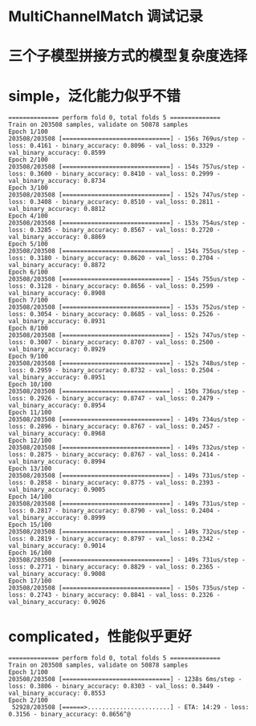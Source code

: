 # MultiChannelMatch 调试记录

# 三个子模型拼接方式的模型复杂度选择
# simple，泛化能力似乎不错

    ============== perform fold 0, total folds 5 ==============
    Train on 203508 samples, validate on 50878 samples
    Epoch 1/100
    203508/203508 [==============================] - 156s 769us/step - loss: 0.4161 - binary_accuracy: 0.8096 - val_loss: 0.3329 - val_binary_accuracy: 0.8599
    Epoch 2/100
    203508/203508 [==============================] - 154s 757us/step - loss: 0.3600 - binary_accuracy: 0.8410 - val_loss: 0.2999 - val_binary_accuracy: 0.8734
    Epoch 3/100
    203508/203508 [==============================] - 152s 747us/step - loss: 0.3408 - binary_accuracy: 0.8510 - val_loss: 0.2811 - val_binary_accuracy: 0.8812
    Epoch 4/100
    203508/203508 [==============================] - 153s 754us/step - loss: 0.3285 - binary_accuracy: 0.8567 - val_loss: 0.2720 - val_binary_accuracy: 0.8869
    Epoch 5/100
    203508/203508 [==============================] - 154s 755us/step - loss: 0.3180 - binary_accuracy: 0.8620 - val_loss: 0.2704 - val_binary_accuracy: 0.8872
    Epoch 6/100
    203508/203508 [==============================] - 154s 755us/step - loss: 0.3128 - binary_accuracy: 0.8656 - val_loss: 0.2599 - val_binary_accuracy: 0.8908
    Epoch 7/100
    203508/203508 [==============================] - 153s 752us/step - loss: 0.3054 - binary_accuracy: 0.8685 - val_loss: 0.2526 - val_binary_accuracy: 0.8931
    Epoch 8/100
    203508/203508 [==============================] - 152s 747us/step - loss: 0.3007 - binary_accuracy: 0.8707 - val_loss: 0.2500 - val_binary_accuracy: 0.8929
    Epoch 9/100
    203508/203508 [==============================] - 152s 748us/step - loss: 0.2959 - binary_accuracy: 0.8732 - val_loss: 0.2504 - val_binary_accuracy: 0.8951
    Epoch 10/100
    203508/203508 [==============================] - 150s 736us/step - loss: 0.2926 - binary_accuracy: 0.8747 - val_loss: 0.2479 - val_binary_accuracy: 0.8954
    Epoch 11/100
    203508/203508 [==============================] - 149s 734us/step - loss: 0.2896 - binary_accuracy: 0.8767 - val_loss: 0.2457 - val_binary_accuracy: 0.8968
    Epoch 12/100
    203508/203508 [==============================] - 149s 732us/step - loss: 0.2875 - binary_accuracy: 0.8767 - val_loss: 0.2414 - val_binary_accuracy: 0.8994
    Epoch 13/100
    203508/203508 [==============================] - 149s 731us/step - loss: 0.2858 - binary_accuracy: 0.8775 - val_loss: 0.2393 - val_binary_accuracy: 0.9005
    Epoch 14/100
    203508/203508 [==============================] - 149s 731us/step - loss: 0.2817 - binary_accuracy: 0.8790 - val_loss: 0.2404 - val_binary_accuracy: 0.8999
    Epoch 15/100
    203508/203508 [==============================] - 149s 732us/step - loss: 0.2819 - binary_accuracy: 0.8797 - val_loss: 0.2342 - val_binary_accuracy: 0.9014
    Epoch 16/100
    203508/203508 [==============================] - 149s 731us/step - loss: 0.2771 - binary_accuracy: 0.8829 - val_loss: 0.2365 - val_binary_accuracy: 0.9008
    Epoch 17/100
    203508/203508 [==============================] - 150s 735us/step - loss: 0.2743 - binary_accuracy: 0.8841 - val_loss: 0.2326 - val_binary_accuracy: 0.9026

# complicated，性能似乎更好

    ============== perform fold 0, total folds 5 ==============
    Train on 203508 samples, validate on 50878 samples
    Epoch 1/100
    203508/203508 [==============================] - 1238s 6ms/step - loss: 0.3806 - binary_accuracy: 0.8303 - val_loss: 0.3449 - val_binary_accuracy: 0.8553
    Epoch 2/100
     52928/203508 [======>.......................] - ETA: 14:29 - loss: 0.3156 - binary_accuracy: 0.8656^@
